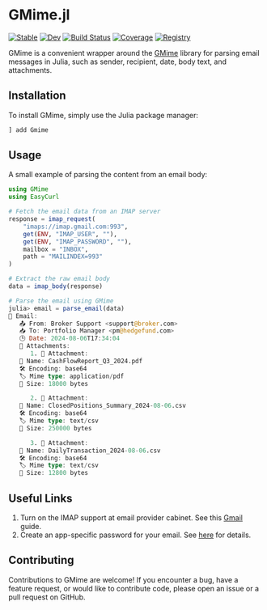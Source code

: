 # GMime.jl

[![Stable](https://img.shields.io/badge/docs-stable-blue.svg)](https://bhftbootcamp.github.io/GMime.jl/stable/)
[![Dev](https://img.shields.io/badge/docs-dev-blue.svg)](https://bhftbootcamp.github.io/GMime.jl/dev/)
[![Build Status](https://github.com/bhftbootcamp/GMime.jl/actions/workflows/CI.yml/badge.svg?branch=master)](https://github.com/bhftbootcamp/GMime.jl/actions/workflows/CI.yml?query=branch%3Amaster)
[![Coverage](https://codecov.io/gh/bhftbootcamp/GMime.jl/branch/master/graph/badge.svg)](https://codecov.io/gh/bhftbootcamp/GMime.jl)
[![Registry](https://img.shields.io/badge/registry-General-4063d8)](https://github.com/JuliaRegistries/General)

GMime is a convenient wrapper around the [GMime](https://github.com/jstedfast/gmime) library for parsing email messages in Julia, such as sender, recipient, date, body text, and attachments.​

## Installation

To install GMime, simply use the Julia package manager:

```julia
] add Gmime
```

## Usage

A small example of parsing the content from an email body:

```julia
using GMime
using EasyCurl

# Fetch the email data from an IMAP server
response = imap_request(
    "imaps://imap.gmail.com:993",
    get(ENV, "IMAP_USER", ""),
    get(ENV, "IMAP_PASSWORD", ""),
    mailbox = "INBOX",
    path = "MAILINDEX=993"
)

# Extract the raw email body
data = imap_body(response)

# Parse the email using GMime
julia> email = parse_email(data)
📧 Email:
   📤 From: Broker Support <support@broker.com>
   📥 To: Portfolio Manager <pm@hedgefund.com>
   🕒 Date: 2024-08-06T17:34:04
   📎 Attachments:
      1. 📎 Attachment:
   📄 Name: CashFlowReport_Q3_2024.pdf
   🛠️ Encoding: base64
   🏷 Mime type: application/pdf
   📏 Size: 18000 bytes

      2. 📎 Attachment:
   📄 Name: ClosedPositions_Summary_2024-08-06.csv
   🛠️ Encoding: base64
   🏷 Mime type: text/csv
   📏 Size: 250000 bytes

      3. 📎 Attachment:
   📄 Name: DailyTransaction_2024-08-06.csv
   🛠️ Encoding: base64
   🏷 Mime type: text/csv
   📏 Size: 12800 bytes
```

## Useful Links
1. Turn on the IMAP support at email provider cabinet. See this [Gmail](https://support.getmailbird.com/hc/en-us/articles/220106527-Enabling-IMAP-for-Gmail) guide.
2. Create an app-specific password for your email. See [here](https://support.google.com/accounts/answer/185833?hl=en) for details.

## Contributing

Contributions to GMime are welcome! If you encounter a bug, have a feature request, or would like to contribute code, please open an issue or a pull request on GitHub.
